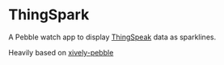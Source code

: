 # ThingSpark

A Pebble watch app to display [ThingSpeak](https://thingspeak.com/) data as sparklines.

Heavily based on [xively-pebble](https://github.com/c-brunner/xively-pebble)
